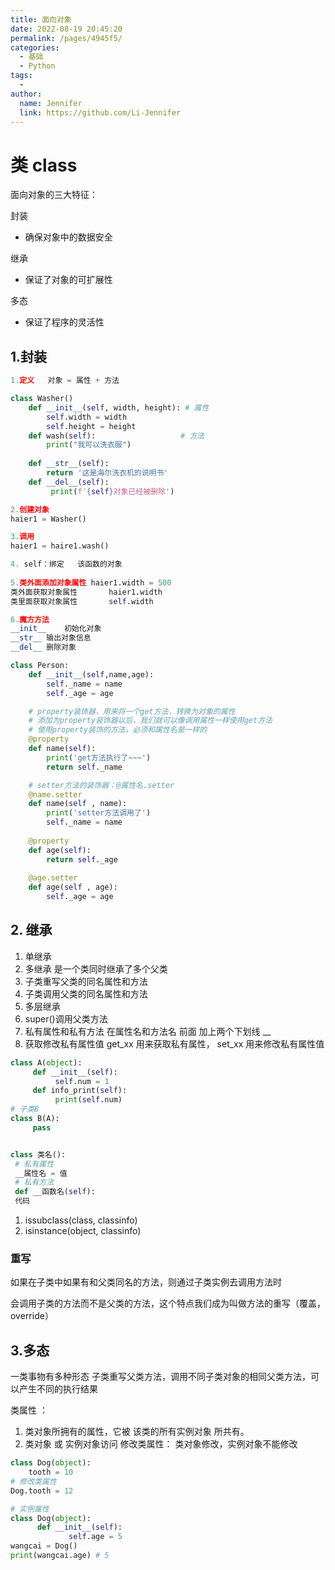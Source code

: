 ```yaml
---
title: 面向对象
date: 2022-08-19 20:45:20
permalink: /pages/4945f5/
categories:
  - 基础
  - Python
tags:
  - 
author: 
  name: Jennifer
  link: https://github.com/Li-Jennifer
---
```


# 类 class
面向对象的三大特征：

封装

- 确保对象中的数据安全

继承

- 保证了对象的可扩展性

多态

- 保证了程序的灵活性
## 1.封装
```python
1.定义   对象 = 属性 + 方法

class Washer()
    def __init__(self, width, height): # 属性
        self.width = width
        self.height = height
    def wash(self):                   # 方法
        print("我可以洗衣服")
        
    def __str__(self):                 
        return '这是海尔洗⾐机的说明书'
    def __del__(self):
         print(f'{self}对象已经被删除')

2.创建对象
haier1 = Washer()

3.调用
haier1 = haire1.wash()

4. self：绑定   该函数的对象
  
5.类外面添加对象属性	haier1.width = 500
类外面获取对象属性	    haier1.width
类里面获取对象属性	    self.width

6.魔方方法
__init__	初始化对象
__str__	输出对象信息
__del__	删除对象

```

```python
class Person:
	def __init__(self,name,age):
		self._name = name
		self._age = age

	# property装饰器，用来将一个get方法，转换为对象的属性
	# 添加为property装饰器以后，我们就可以像调用属性一样使用get方法
	# 使用property装饰的方法，必须和属性名是一样的
	@property
	def name(self):
		print('get方法执行了~~~')
		return self._name

	# setter方法的装饰器：@属性名.setter
	@name.setter
	def name(self , name):
		print('setter方法调用了')
		self._name = name
		
	@property
	def age(self):
		return self._age
	
	@age.setter
	def age(self , age):
		self._age = age
```

## 2. 继承
1. 单继承
2. 多继承	是⼀个类同时继承了多个⽗类
3. ⼦类重写⽗类的同名属性和⽅法
4. ⼦类调⽤⽗类的同名属性和⽅法
5. 多层继承
6. super()调用父类方法
7. 私有属性和私有⽅法	在属性名和⽅法名 前⾯ 加上两个下划线 __
8. 获取修改私有属性值	get_xx ⽤来获取私有属性， set_xx ⽤来修改私有属性值

```python
class A(object):
     def __init__(self):
          self.num = 1
     def info_print(self):
          print(self.num)
# ⼦类B
class B(A):
     pass


class 类名():
 # 私有属性
 __属性名 = 值
 # 私有⽅法
 def __函数名(self):
 代码

```
1. issubclass(class, classinfo)
2. isinstance(object, classinfo)
### 重写
如果在子类中如果有和父类同名的方法，则通过子类实例去调用方法时

会调用子类的方法而不是父类的方法，这个特点我们成为叫做方法的重写（覆盖，override）

## 3.多态

⼀类事物有多种形态
⼦类重写⽗类⽅法，调⽤不同⼦类对象的相同⽗类⽅法，可以产⽣不同的执⾏结果

类属性	：
1. 类对象所拥有的属性，它被 该类的所有实例对象 所共有。
2. 类对象 或 实例对象访问
修改类属性：
类对象修改，实例对象不能修改

```python
class Dog(object):
    tooth = 10
# 修改类属性
Dog.tooth = 12

# 实例属性	
class Dog(object):
      def __init__(self):
             self.age = 5
wangcai = Dog()
print(wangcai.age) # 5

```

